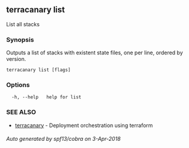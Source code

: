 ## terracanary list

List all stacks

### Synopsis

Outputs a list of stacks with existent state files, one per line, ordered by version.

```
terracanary list [flags]
```

### Options

```
  -h, --help   help for list
```

### SEE ALSO

* [terracanary](../README.md)	 - Deployment orchestration using terraform

###### Auto generated by spf13/cobra on 3-Apr-2018
